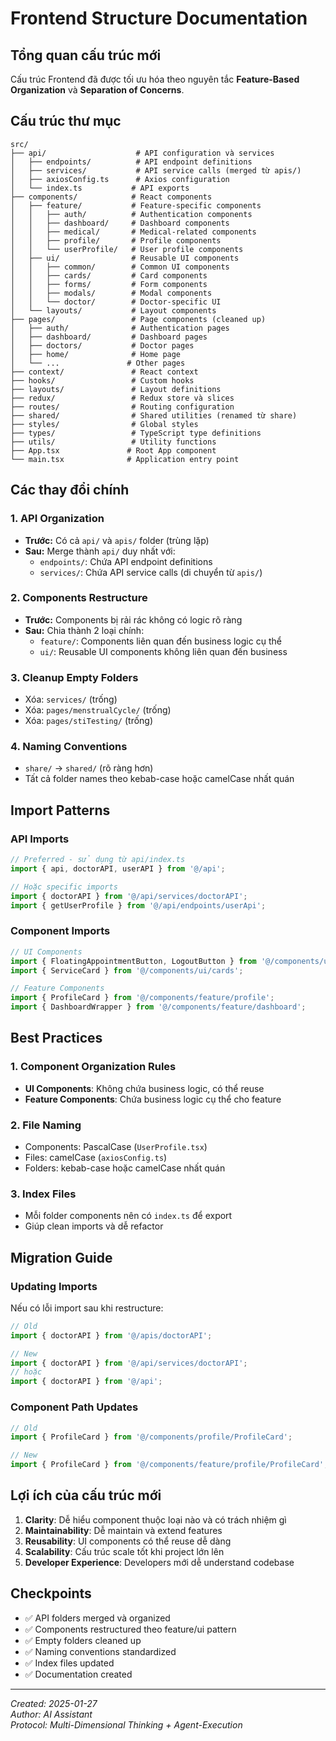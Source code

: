 # Frontend Structure Documentation

## Tổng quan cấu trúc mới

Cấu trúc Frontend đã được tối ưu hóa theo nguyên tắc **Feature-Based Organization** và **Separation of Concerns**.

## Cấu trúc thư mục

```
src/
├── api/                    # API configuration và services
│   ├── endpoints/          # API endpoint definitions
│   ├── services/           # API service calls (merged từ apis/)
│   ├── axiosConfig.ts      # Axios configuration
│   └── index.ts           # API exports
├── components/            # React components
│   ├── feature/           # Feature-specific components
│   │   ├── auth/          # Authentication components
│   │   ├── dashboard/     # Dashboard components
│   │   ├── medical/       # Medical-related components
│   │   ├── profile/       # Profile components
│   │   └── userProfile/   # User profile components
│   ├── ui/                # Reusable UI components
│   │   ├── common/        # Common UI components
│   │   ├── cards/         # Card components
│   │   ├── forms/         # Form components
│   │   ├── modals/        # Modal components
│   │   └── doctor/        # Doctor-specific UI
│   └── layouts/           # Layout components
├── pages/                 # Page components (cleaned up)
│   ├── auth/              # Authentication pages
│   ├── dashboard/         # Dashboard pages
│   ├── doctors/           # Doctor pages
│   ├── home/              # Home page
│   └── ...               # Other pages
├── context/               # React context
├── hooks/                 # Custom hooks
├── layouts/               # Layout definitions
├── redux/                 # Redux store và slices
├── routes/                # Routing configuration
├── shared/                # Shared utilities (renamed từ share)
├── styles/                # Global styles
├── types/                 # TypeScript type definitions
├── utils/                 # Utility functions
├── App.tsx               # Root App component
└── main.tsx              # Application entry point
```

## Các thay đổi chính

### 1. **API Organization**
- **Trước:** Có cả `api/` và `apis/` folder (trùng lặp)
- **Sau:** Merge thành `api/` duy nhất với:
  - `endpoints/`: Chứa API endpoint definitions
  - `services/`: Chứa API service calls (di chuyển từ `apis/`)

### 2. **Components Restructure**
- **Trước:** Components bị rải rác không có logic rõ ràng
- **Sau:** Chia thành 2 loại chính:
  - `feature/`: Components liên quan đến business logic cụ thể
  - `ui/`: Reusable UI components không liên quan đến business

### 3. **Cleanup Empty Folders**
- Xóa: `services/` (trống)
- Xóa: `pages/menstrualCycle/` (trống) 
- Xóa: `pages/stiTesting/` (trống)

### 4. **Naming Conventions**
- `share/` → `shared/` (rõ ràng hơn)
- Tất cả folder names theo kebab-case hoặc camelCase nhất quán

## Import Patterns

### API Imports
```typescript
// Preferred - sử dụng từ api/index.ts
import { api, doctorAPI, userAPI } from '@/api';

// Hoặc specific imports
import { doctorAPI } from '@/api/services/doctorAPI';
import { getUserProfile } from '@/api/endpoints/userApi';
```

### Component Imports  
```typescript
// UI Components
import { FloatingAppointmentButton, LogoutButton } from '@/components/ui/common';
import { ServiceCard } from '@/components/ui/cards';

// Feature Components
import { ProfileCard } from '@/components/feature/profile';
import { DashboardWrapper } from '@/components/feature/dashboard';
```

## Best Practices

### 1. **Component Organization Rules**
- **UI Components**: Không chứa business logic, có thể reuse
- **Feature Components**: Chứa business logic cụ thể cho feature

### 2. **File Naming**
- Components: PascalCase (`UserProfile.tsx`)
- Files: camelCase (`axiosConfig.ts`)
- Folders: kebab-case hoặc camelCase nhất quán

### 3. **Index Files**
- Mỗi folder components nên có `index.ts` để export
- Giúp clean imports và dễ refactor

## Migration Guide

### Updating Imports
Nếu có lỗi import sau khi restructure:

```typescript
// Old
import { doctorAPI } from '@/apis/doctorAPI';

// New  
import { doctorAPI } from '@/api/services/doctorAPI';
// hoặc
import { doctorAPI } from '@/api';
```

### Component Path Updates
```typescript
// Old
import { ProfileCard } from '@/components/profile/ProfileCard';

// New
import { ProfileCard } from '@/components/feature/profile/ProfileCard';
```

## Lợi ích của cấu trúc mới

1. **Clarity**: Dễ hiểu component thuộc loại nào và có trách nhiệm gì
2. **Maintainability**: Dễ maintain và extend features
3. **Reusability**: UI components có thể reuse dễ dàng
4. **Scalability**: Cấu trúc scale tốt khi project lớn lên
5. **Developer Experience**: Developers mới dễ understand codebase

## Checkpoints

- ✅ API folders merged và organized
- ✅ Components restructured theo feature/ui pattern  
- ✅ Empty folders cleaned up
- ✅ Naming conventions standardized
- ✅ Index files updated
- ✅ Documentation created

---

*Created: 2025-01-27*  
*Author: AI Assistant*  
*Protocol: Multi-Dimensional Thinking + Agent-Execution* 